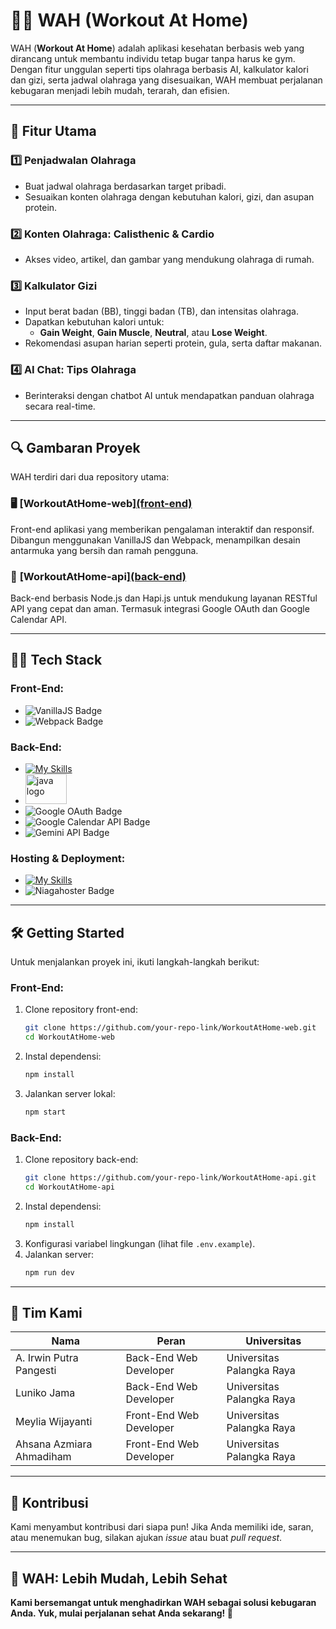 # 🏋️‍♀️ WAH (Workout At Home)

WAH (**Workout At Home**) adalah aplikasi kesehatan berbasis web yang dirancang untuk membantu individu tetap bugar tanpa harus ke gym. Dengan fitur unggulan seperti tips olahraga berbasis AI, kalkulator kalori dan gizi, serta jadwal olahraga yang disesuaikan, WAH membuat perjalanan kebugaran menjadi lebih mudah, terarah, dan efisien.

---

## 🌟 **Fitur Utama**

### 1️⃣ **Penjadwalan Olahraga**
- Buat jadwal olahraga berdasarkan target pribadi.
- Sesuaikan konten olahraga dengan kebutuhan kalori, gizi, dan asupan protein.

### 2️⃣ **Konten Olahraga: Calisthenic & Cardio**
- Akses video, artikel, dan gambar yang mendukung olahraga di rumah.

### 3️⃣ **Kalkulator Gizi**
- Input berat badan (BB), tinggi badan (TB), dan intensitas olahraga.
- Dapatkan kebutuhan kalori untuk:
  - **Gain Weight**, **Gain Muscle**, **Neutral**, atau **Lose Weight**.
- Rekomendasi asupan harian seperti protein, gula, serta daftar makanan.

### 4️⃣ **AI Chat: Tips Olahraga**
- Berinteraksi dengan chatbot AI untuk mendapatkan panduan olahraga secara real-time.

---

## 🔍 **Gambaran Proyek**

WAH terdiri dari dua repository utama: 

### 🖥️ **[WorkoutAtHome-web][(front-end)](https://github.com/WAH-WorkoutAtHome/WorkoutAtHome-web)**
Front-end aplikasi yang memberikan pengalaman interaktif dan responsif. Dibangun menggunakan VanillaJS dan Webpack, menampilkan desain antarmuka yang bersih dan ramah pengguna.

### 💾 **[WorkoutAtHome-api][(back-end)](https://github.com/WAH-WorkoutAtHome/WorkoutAtHome-api)**
Back-end berbasis Node.js dan Hapi.js untuk mendukung layanan RESTful API yang cepat dan aman. Termasuk integrasi Google OAuth dan Google Calendar API.

---

## 👩‍💻 **Tech Stack**

### **Front-End:**
- ![VanillaJS Badge](https://img.shields.io/badge/VanillaJS-F7DF1E?logo=javascript&logoColor=black)
- ![Webpack Badge](https://img.shields.io/badge/Webpack-8DD6F9?logo=webpack&logoColor=white)

### **Back-End:**
- [![My Skills](https://skillicons.dev/icons?i=nodejs)](https://skillicons.dev)
- <img src="https://raw.githubusercontent.com/hapijs/assets/master/images/hapi.png" height="48" width="66" alt="java logo"  />
- ![Google OAuth Badge](https://img.shields.io/badge/GoogleOAuth-4285F4?logo=google&logoColor=white)
- ![Google Calendar API Badge](https://img.shields.io/badge/GoogleCalendarAPI-34A853?logo=google-calendar&logoColor=white)
- ![Gemini API Badge](https://img.shields.io/badge/Gemini%20AI%20API-6F42C1?logo=https://your-logo-url.com/logo.png&logoColor=white)

### **Hosting & Deployment:**
- [![My Skills](https://skillicons.dev/icons?i=aws)](https://skillicons.dev)
- ![Niagahoster Badge](https://img.shields.io/badge/Niagahoster-0073E6?logo=niagahoster&logoColor=white)

---

## 🛠️ **Getting Started**

Untuk menjalankan proyek ini, ikuti langkah-langkah berikut:

### **Front-End:**
1. Clone repository front-end:
   ```bash
   git clone https://github.com/your-repo-link/WorkoutAtHome-web.git
   cd WorkoutAtHome-web
   ```
2. Instal dependensi:
   ```bash
   npm install
   ```
3. Jalankan server lokal:
   ```bash
   npm start
   ```

### **Back-End:**
1. Clone repository back-end:
   ```bash
   git clone https://github.com/your-repo-link/WorkoutAtHome-api.git
   cd WorkoutAtHome-api
   ```
2. Instal dependensi:
   ```bash
   npm install
   ```
3. Konfigurasi variabel lingkungan (lihat file `.env.example`).
4. Jalankan server:
   ```bash
   npm run dev
   ```

---

## 👥 **Tim Kami**

| Nama                     | Peran                   | Universitas                  |
|--------------------------|------------------------|-----------------------------|
| A. Irwin Putra Pangesti  | Back-End Web Developer | Universitas Palangka Raya   |
| Luniko Jama              | Back-End Web Developer | Universitas Palangka Raya   |
| Meylia Wijayanti         | Front-End Web Developer| Universitas Palangka Raya   |
| Ahsana Azmiara Ahmadiham | Front-End Web Developer| Universitas Palangka Raya   |

---

## 📣 **Kontribusi**
Kami menyambut kontribusi dari siapa pun! Jika Anda memiliki ide, saran, atau menemukan bug, silakan ajukan *issue* atau buat *pull request*.

---

## 🎉 **WAH: Lebih Mudah, Lebih Sehat**
**Kami bersemangat untuk menghadirkan WAH sebagai solusi kebugaran Anda. Yuk, mulai perjalanan sehat Anda sekarang! 💪**
